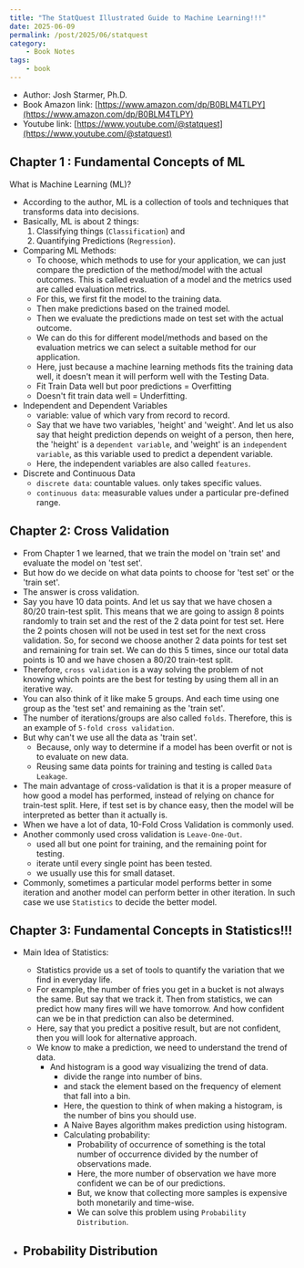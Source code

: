 ```yaml
---
title: "The StatQuest Illustrated Guide to Machine Learning!!!"
date: 2025-06-09
permalink: /post/2025/06/statquest
category: 
    - Book Notes
tags:
    - book
---
```


- Author: Josh Starmer, Ph.D.
- Book Amazon link: [https://www.amazon.com/dp/B0BLM4TLPY](https://www.amazon.com/dp/B0BLM4TLPY)
- Youtube link: [https://www.youtube.com/@statquest](https://www.youtube.com/@statquest) 


## Chapter 1 : Fundamental Concepts of ML

What is Machine Learning (ML)? 
- According to the author, ML is a collection of tools and techniques that transforms data into decisions. 
- Basically, ML is about 2 things: 
    1. Classifying things (`Classification`) and 
    2. Quantifying Predictions (`Regression`).
- Comparing ML Methods:
    - To choose, which methods to use for your application, we can just compare the prediction of the method/model with the actual outcomes. This is called evaluation of a model and the metrics used are called evaluation metrics. 
    - For this, we first fit the model to the training data. 
    - Then make predictions based on the trained model. 
    - Then we evaluate the predictions made on test set with the actual outcome. 
    - We can do this for different model/methods and based on the evaluation metrics we can select a suitable method for our application. 
    - Here, just because a machine learning methods fits the training data well, it doesn't mean it will perform well with the Testing Data. 
    - Fit Train Data well but poor predictions = Overfitting
    - Doesn't fit train data well = Underfitting. 
- Independent and Dependent Variables
    - variable: value of which vary from record to record. 
    - Say that we have two variables, 'height' and 'weight'. And let us also say that height prediction depends on weight of a person, then here, the 'height' is a `dependent variable`, and 'weight' is an `independent variable`, as this variable used to predict a dependent variable. 
    - Here, the independent variables are also called `features`. 
- Discrete and Continuous Data
    - `discrete data`: countable values. only takes specific values. 
    - `continuous data`: measurable values under a particular pre-defined range. 

## Chapter 2: Cross Validation
- From Chapter 1 we learned, that we train the model on 'train set' and evaluate the model on 'test set'.
- But how do we decide on what data points to choose for 'test set' or the 'train set'. 
- The answer is cross validation. 
- Say you have 10 data points. And let us say that we have chosen a 80/20 train-test split. This means that we are going to assign 8 points randomly to train set and the rest of the 2 data point for test set. Here the 2 points chosen will not be used in test set for the next cross validation. So, for second we choose another 2 data points for test set and remaining for train set. We can do this 5 times, since our total data points is 10 and we have chosen a 80/20 train-test split. 
- Therefore, `cross validation` is a way solving the problem of not knowing which points are the best for testing by using them all in an iterative way. 
- You can also think of it like make 5 groups. And each time using one group as the 'test set' and remaining as the 'train set'.
- The number of iterations/groups are also called `folds`. Therefore, this is an example of `5-fold cross validation`.
- But why can't we use all the data as 'train set'.
    - Because, only way to determine if a model has been overfit or not is to evaluate on new data. 
    - Reusing same data points for training and testing is called `Data Leakage`. 
- The main advantage of cross-validation is that it is a proper measure of how good a model has performed, instead of relying on chance for train-test split. Here, if test set is by chance easy, then the model will be interpreted as better than it actually is.
- When we have a lot of data, 10-Fold Cross Validation is commonly used. 
- Another commonly used cross validation is `Leave-One-Out`. 
    - used all but one point for training, and the remaining point for testing.
    - iterate until every single point has been tested. 
    - we usually use this for small dataset. 
- Commonly, sometimes a particular model performs better in some iteration and another model can perform better in other iteration. In such case we use `Statistics` to decide the better model. 

## Chapter 3: Fundamental Concepts in Statistics!!!

- Main Idea of Statistics:
    - Statistics provide us a set of tools to quantify the variation that we find in everyday life.
    - For example, the number of fries you  get in a bucket is not always the same. But say that we track it. Then from statistics, we can predict how many fires will we have tomorrow. And how confident can we be in that prediction can also be determined. 
    - Here, say that you predict a positive result, but are not confident, then you will look for alternative approach.
    - We know to make a prediction, we need to understand the trend of data. 
        - And histogram is a good way visualizing the trend of data. 
            - divide the range into number of bins. 
            - and stack the element based on the frequency of element that fall into a bin.
            - Here, the question to think of when making a histogram, is the number of bins you should use. 
            - A Naive Bayes algorithm makes prediction using histogram.
            - Calculating probability: 
                - Probability of occurrence of something is the total number of occurrence divided by the number of observations made.
                - Here, the more number of observation we have more confident we can be of our predictions. 
                - But, we know that collecting more samples is expensive both monetarily and time-wise. 
                - We can solve this problem using `Probability Distribution`. 


- **Probability Distribution**
    - 

